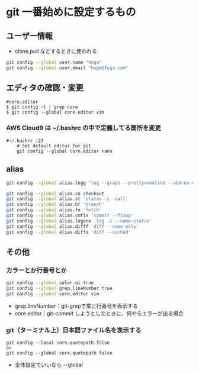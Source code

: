 # git 一番始めに設定するもの
## ユーザー情報
- clone,pull などするときに使われる
```bash
git config --global user.name "hoge"
git config --global user.email "hoge@fuga.com" 
```

## エディタの確認・変更
```
#core.editor
$ git config -l | grep core
$ git config --global core.editor vim
```

### AWS Cloud9 は ~/.bashrc の中で定義してる箇所を変更
```
#~/.bashrc :23
    # Set default editor for git
    git config --global core.editor nano
```

## alias
```bash
git config --global alias.logg "log --graph --pretty=oneline --abbrev-commit --decorate  --date=short --format='%C(yellow)%h%C(reset) %C(auto)%d%C(reset) %s %C(cyan)@%an%C(reset) %C(magenta)%ad%C(reset)'"

git config --global alias.co checkout
git config --global alias.st 'status -s -uall'
git config --global alias.br 'branch'
git config --global alias.fe 'fetch'
git config --global alias.cmfix 'commit --fixup'
git config --global alias.logone 'log -1 --name-status'
git config --global alias.difff 'diff --name-only'
git config --global alias.diffs 'diff --cached'
```
## その他
### カラーとか行番号とか
```bash
git config --global color.ui true
git config --global grep.lineNumber true
git config --global core.editor vim
```
- grep.lineNumber：git-grepで常に行番号を表示する
- core.editor：git-commit しようとしたときに、何やらエラーが出る場合

### git（ターミナル上）日本語ファイル名を表示する
```
git config --local core.quotepath false
or
git config --global core.quotepath false
```
- 全体設定でいいなら --global
